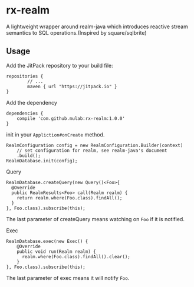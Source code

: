 # rx-realm
A lightweight wrapper around realm-java which introduces reactive stream semantics to SQL operations.(Inspired by square/sqlbrite)

## Usage

Add the JitPack repository to your build file:
```
repositories {
        // ...
        maven { url "https://jitpack.io" }
}
```
Add the dependency 
```
dependencies {
    compile 'com.github.mulab:rx-realm:1.0.0'
}
```

init in your `Appliction#onCreate` method.
```
RealmConfiguration config = new RealmConfiguration.Builder(context)
    // set configuration for realm, see realm-java's document
    .build();
RealmDatabase.init(config);
```

Query
```
RealmDatabase.createQuery(new Query()<Foo>{
  @Override
  public RealmResults<Foo> call(Realm realm) {
    return realm.where(Foo.class).findAll();
  }
}, Foo.class).subscribe(this);
```
The last parameter of createQuery means watching on `Foo` if it is notified.

Exec
```
RealmDatabase.exec(new Exec() {
    @Override
    public void run(Realm realm) {
      realm.where(Foo.class).findAll().clear();
    }
}, Foo.class).subscribe(this);
```
The last parameter of exec means it will notify `Foo`.
